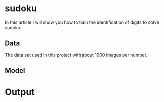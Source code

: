 # sudoku
In this article I will show you how to train the identification of digits to solve sudoku.

## Data
The data set used in this project with about 1000 images per number.

## Model

# Output
